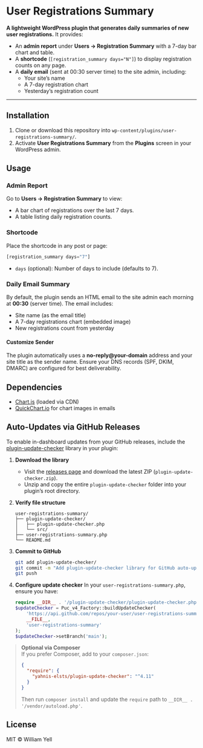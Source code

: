 # User Registrations Summary

**A lightweight WordPress plugin that generates daily summaries of new user registrations.** It provides:

- An **admin report** under **Users → Registration Summary** with a 7-day bar chart and table.
- A **shortcode** (`[registration_summary days="N"]`) to display registration counts on any page.
- A **daily email** (sent at 00:30 server time) to the site admin, including:  
  - Your site’s name  
  - A 7-day registration chart  
  - Yesterday’s registration count

---

## Installation

1. Clone or download this repository into `wp-content/plugins/user-registrations-summary/`.
2. Activate **User Registrations Summary** from the **Plugins** screen in your WordPress admin.

## Usage

### Admin Report

Go to **Users → Registration Summary** to view:

- A bar chart of registrations over the last 7 days.
- A table listing daily registration counts.

### Shortcode

Place the shortcode in any post or page:

```php
[registration_summary days="7"]
```

- `days` (optional): Number of days to include (defaults to 7).

### Daily Email Summary

By default, the plugin sends an HTML email to the site admin each morning at **00:30** (server time). The email includes:

- Site name (as the email title)
- A 7-day registrations chart (embedded image)
- New registrations count from yesterday

#### Customize Sender

The plugin automatically uses a **no-reply@your-domain** address and your site title as the sender name. Ensure your DNS records (SPF, DKIM, DMARC) are configured for best deliverability.

## Dependencies

- [Chart.js](https://www.chartjs.org/) (loaded via CDN)
- [QuickChart.io](https://quickchart.io/) for chart images in emails

## Auto-Updates via GitHub Releases

To enable in-dashboard updates from your GitHub releases, include the [plugin-update-checker](https://github.com/YahnisElsts/plugin-update-checker) library in your plugin:

1. **Download the library**
   - Visit the [releases page](https://github.com/YahnisElsts/plugin-update-checker/releases) and download the latest ZIP (`plugin-update-checker.zip`).
   - Unzip and copy the entire `plugin-update-checker` folder into your plugin’s root directory.

2. **Verify file structure**
   
   ```text
   user-registrations-summary/
   ├── plugin-update-checker/
   │   ├── plugin-update-checker.php
   │   └── src/
   ├── user-registrations-summary.php
   └── README.md
   ```

3. **Commit to GitHub**
   ```bash
   git add plugin-update-checker/
   git commit -m "Add plugin-update-checker library for GitHub auto-updates"
   git push
   ```

4. **Configure update checker**
   In your `user-registrations-summary.php`, ensure you have:
   ```php
   require __DIR__ . '/plugin-update-checker/plugin-update-checker.php';
   $updateChecker = Puc_v4_Factory::buildUpdateChecker(
       'https://api.github.com/repos/your-user/user-registrations-summary',
       __FILE__,
       'user-registrations-summary'
   );
   $updateChecker->setBranch('main');
   ```

> **Optional via Composer**  
> If you prefer Composer, add to your `composer.json`:
> ```json
> {
>   "require": {
>     "yahnis-elsts/plugin-update-checker": "^4.11"
>   }
> }
> ```
> Then run `composer install` and update the `require` path to `__DIR__ . '/vendor/autoload.php'`.

## License

MIT © William Yell
